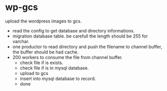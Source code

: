 # wp-gcs

upload the wordpress images to gcs.

- read the config to get database and directory informations.
- migration database table. be carefull the length should be 255 for varchar.
- one productor to read directory and push the filename to channel buffer, the buffer should be had cache.
- 200 workers to consume the file from channel buffer.
    - check file if is exists.
    - check file if is in mysql database.
    - upload to gcs
    - insert into mysql database to record.
    - done

